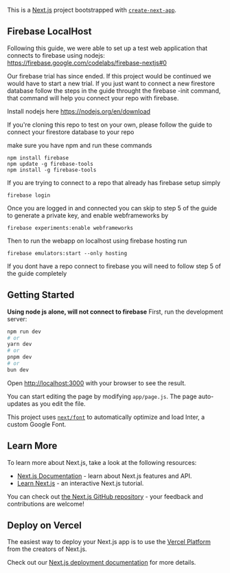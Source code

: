 This is a [Next.js](https://nextjs.org/) project bootstrapped with [`create-next-app`](https://github.com/vercel/next.js/tree/canary/packages/create-next-app).

## Firebase LocalHost
Following this guide, we were able to set up a test web application that connects to firebase using nodejs: https://firebase.google.com/codelabs/firebase-nextjs#0

Our firebase trial has since ended. If this project would be continued we would have to start a new trial. 
If you just want to connect a new firestore database follow the steps in the guide throught the firebase -init command,
that command will help you connect your repo with firebase.

Install nodejs here https://nodejs.org/en/download


If you're cloning this repo to test on your own, please follow the guide to connect your firestore database to your repo 

make sure you have npm and run these commands

```
npm install firebase
npm update -g firebase-tools
npm install -g firebase-tools
```

If you are trying to connect to a repo that already has firebase setup simply

```
firebase login
```

Once you are logged in and connected you can skip to step 5 of the guide to generate a private key, and enable webframeworks by
```
firebase experiments:enable webframeworks
```

Then to run the webapp on localhost using firebase hosting run
```
firebase emulators:start --only hosting
```

If you dont have a repo connect to firebase you will need to follow step 5 of the guide completely









## Getting Started
**Using node js alone, will not connect to firebase**
First, run the development server:

```bash
npm run dev
# or
yarn dev
# or
pnpm dev
# or
bun dev
```

Open [http://localhost:3000](http://localhost:3000) with your browser to see the result.

You can start editing the page by modifying `app/page.js`. The page auto-updates as you edit the file.

This project uses [`next/font`](https://nextjs.org/docs/basic-features/font-optimization) to automatically optimize and load Inter, a custom Google Font.

## Learn More

To learn more about Next.js, take a look at the following resources:

- [Next.js Documentation](https://nextjs.org/docs) - learn about Next.js features and API.
- [Learn Next.js](https://nextjs.org/learn) - an interactive Next.js tutorial.

You can check out [the Next.js GitHub repository](https://github.com/vercel/next.js/) - your feedback and contributions are welcome!

## Deploy on Vercel

The easiest way to deploy your Next.js app is to use the [Vercel Platform](https://vercel.com/new?utm_medium=default-template&filter=next.js&utm_source=create-next-app&utm_campaign=create-next-app-readme) from the creators of Next.js.

Check out our [Next.js deployment documentation](https://nextjs.org/docs/deployment) for more details.

